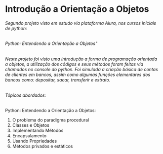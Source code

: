 # Introdução a Orientação a Objetos
###### Segundo projeto visto em estudo via plataforma Alura, nos cursos iniciais de python: 
###### Python: Entendendo a Orientação a Objetos"

###### Neste projeto foi visto uma introdução a forma de programação orientada a objetos, a utilização dos códigos e seus métodos foram feitas via chamados no console do python. Foi simulada a criação básica de contas de clientes em bancos, assim como algumas funções elementares dos bancos como: depositar, sacar, transferir e extrato. 

###### Tópicos abordados:
 Python: Entendendo a Orientação a Objetos:
 1. O problema do paradigma procedural
 2. Classes e Objetos
 3. Implementando Métodos
 4. Encapsulamento
 5. Usando Propriedades
 6. Métodos privados e estáticos
